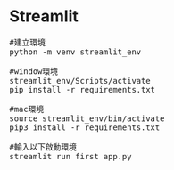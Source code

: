 # Streamlit

<pre>
#建立環境
python -m venv streamlit_env

#window環境
streamlit_env/Scripts/activate
pip install -r requirements.txt

#mac環境
source streamlit_env/bin/activate
pip3 install -r requirements.txt

#輸入以下啟動環境
streamlit run first_app.py
</pre>